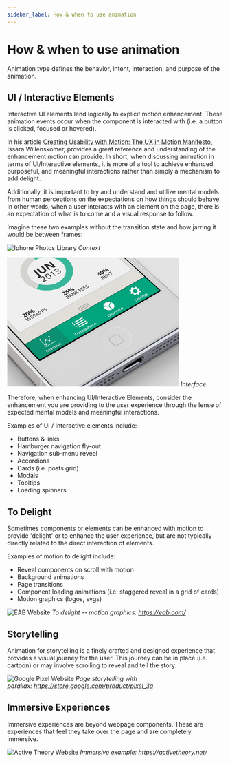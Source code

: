 ```yaml
---
sidebar_label: How & when to use animation
---
```


# How & when to use animation

Animation type defines the behavior, intent, interaction, and purpose of the animation.

## UI / Interactive Elements

Interactive UI elements lend logically to explicit motion enhancement. These animation events occur when the component is interacted with (i.e. a button is clicked, focused or hovered). 

In his article [Creating Usability with Motion: The UX in Motion Manifesto](https://medium.com/ux-in-motion/creating-usability-with-motion-the-ux-in-motion-manifesto-a87a4584ddc), Issara Willenskomer, provides a great reference and understanding of the enhancement motion can provide. In short, when discussing animation in terms of UI/Interactive elements, it is more of a tool to achieve enhanced, purposeful, and meaningful interactions rather than simply a mechanism to add delight.

Additionally, it is important to try and understand and utilize mental models from human perceptions on the expectations on how things should behave. In other words, when a user interacts with an element on the page, there is an expectation of what is to come and a visual response to follow.

Imagine these two examples without the transition state and how jarring it would be between frames:

![Iphone Photos Library](../static/img/guidelines/how-when-ui-01.gif)
*Context*

![Menu Reveal](../static/img/guidelines/how-when-ui-02.gif)
*Interface*

Therefore, when enhancing UI/Interactive Elements, consider the enhancement you are providing to the user experience through the lense of expected mental models and meaningful interactions.

Examples of UI / Interactive elements include:

- Buttons & links
- Hamburger navigation fly-out
- Navigation sub-menu reveal
- Accordions
- Cards (i.e. posts grid)
- Modals
- Tooltips
- Loading spinners

## To Delight

Sometimes components or elements can be enhanced with motion to provide 'delight' or to enhance the user experience, but are not typically directly related to the direct interaction of elements.

Examples of motion to delight include:

-   Reveal components on scroll with motion
-   Background animations
-   Page transitions
-   Component loading animations (i.e. staggered reveal in a grid of cards)
-   Motion graphics (logos, svgs)

![EAB Website](../static/img/guidelines/how-when-delight-01.gif)
*To delight -- motion graphics: <https://eab.com/>*

## Storytelling

Animation for storytelling is a finely crafted and designed experience that provides a visual journey for the user. This journey can be in place (i.e. cartoon) or may involve scrolling to reveal and tell the story. 

![Google Pixel Website](../static/img/guidelines/how-when-storytelling-01.gif)
*Page storytelling with parallax: <https://store.google.com/product/pixel_3a>*

## Immersive Experiences

Immersive experiences are beyond webpage components. These are experiences that feel they take over the page and are completely immersive.

![Active Theory Website](../static/img/guidelines/how-when-immersive-01.gif)
*Immersive example: <https://activetheory.net/>*